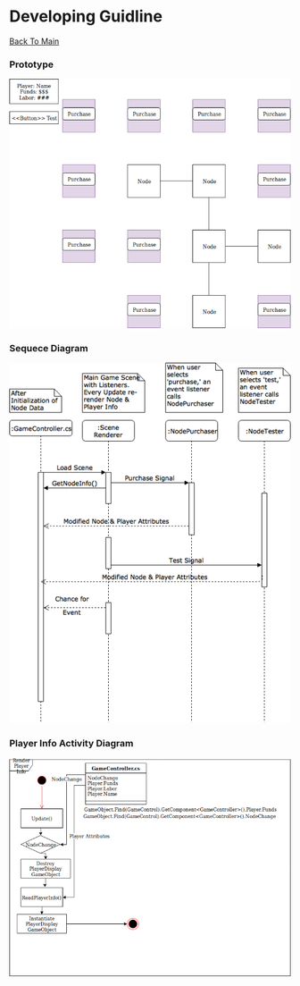 # Developing Guidline
[Back To Main](/README.md)

### Prototype
![alt text](Images/Prototype.png)
</br>

### Sequece Diagram
![alt text](Images/Sequence_Diagram.png)
</br>

### Player Info Activity Diagram
![alt text](Images/Player_Info_Activity_Diagram.png)